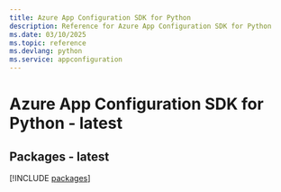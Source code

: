 ```yaml
---
title: Azure App Configuration SDK for Python
description: Reference for Azure App Configuration SDK for Python
ms.date: 03/10/2025
ms.topic: reference
ms.devlang: python
ms.service: appconfiguration
---
```

# Azure App Configuration SDK for Python - latest
## Packages - latest
[!INCLUDE [packages](app-configuration-index.md)]